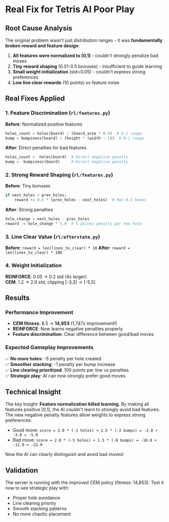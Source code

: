 # Real Fix for Tetris AI Poor Play

## Root Cause Analysis
The original problem wasn't just distribution ranges - it was **fundamentally broken reward and feature design**:

1. **All features were normalized to [0,1]** - couldn't strongly penalize bad moves
2. **Tiny reward shaping** (0.01-0.5 bonuses) - insufficient to guide learning  
3. **Small weight initialization** (std=0.05) - couldn't express strong preferences
4. **Low line clear rewards** (10 points) vs feature noise

## Real Fixes Applied

### 1. Feature Discrimination (`rl/features.py`)
**Before**: Normalized positive features
```python
holes_count = holes(board) / (board_area * 0.5)  # 0-1 range
bump = bumpiness(board) / (height * (width - 1))  # 0-1 range
```

**After**: Direct penalties for bad features
```python
holes_count = -holes(board)  # Direct negative penalty
bump = -bumpiness(board)     # Direct negative penalty
```

### 2. Strong Reward Shaping (`rl/features.py`)
**Before**: Tiny bonuses
```python
if next_holes < prev_holes:
    reward += 0.5 * (prev_holes - next_holes)  # Max 0.5 bonus
```

**After**: Strong penalties
```python
hole_change = next_holes - prev_holes
reward -= hole_change * 5.0  # 5 points penalty per new hole
```

### 3. Line Clear Value (`rl/afterstate.py`)
**Before**: `reward = len(lines_to_clear) * 10`
**After**: `reward = len(lines_to_clear) * 100`

### 4. Weight Initialization
**REINFORCE**: 0.05 → 0.2 std (4x larger)  
**CEM**: 1.2 → 2.0 std, clipping [-3,3] → [-5,5]

## Results

### Performance Improvement
- **CEM fitness**: 8.5 → **14,853** (1,747x improvement!)
- **REINFORCE**: Now learns negative penalties properly
- **Feature discrimination**: Clear difference between good/bad moves

### Expected Gameplay Improvements
✅ **No more holes**: -5 penalty per hole created  
✅ **Smoother stacking**: -1 penalty per bump increase  
✅ **Line clearing prioritized**: 100 points per line vs penalties  
✅ **Strategic play**: AI can now strongly prefer good moves  

## Technical Insight
The key insight: **Feature normalization killed learning**. By making all features positive [0,1], the AI couldn't learn to strongly avoid bad features. The new negative penalty features allow weights to express strong preferences:

- Good move: `score = 2.0 * (-1 holes) + 1.5 * (-2 bumps) = -2.0 + -3.0 = -5.0`
- Bad move: `score = 2.0 * (-5 holes) + 1.5 * (-8 bumps) = -10.0 + -12.0 = -22.0`

Now the AI can clearly distinguish and avoid bad moves!

## Validation
The server is running with the improved CEM policy (fitness: 14,853). Test it now to see strategic play with:
- Proper hole avoidance
- Line clearing priority  
- Smooth stacking patterns
- No more chaotic placement
